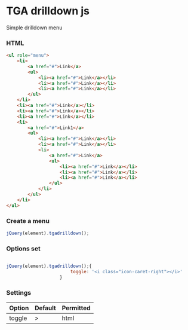 # TGA drilldown js
Simple drilldown menu


### HTML
``` html
<ul role="menu">
    <li>
        <a href="#">Link</a>
        <ul>
            <li><a href="#">Link</a></li>
            <li><a href="#">Link</a></li>
            <li><a href="#">Link</a></li>
        </ul>
    </li>
    <li><a href="#">Link</a></li>
    <li><a href="#">Link</a></li>
    <li><a href="#">Link</a></li>
    <li>
        <a href="#">Link1</a>
        <ul>
            <li><a href="#">Link</a></li>
            <li><a href="#">Link</a></li>
            <li>
                <a href="#">Link</a>
                <ul>
                    <li><a href="#">Link</a></li>
                    <li><a href="#">Link</a></li>
                    <li><a href="#">Link</a></li>
                </ul>
            </li>
        </ul>
    </li>
</ul>
``` 
### Create a menu
``` js
jQuery(element).tgadrilldown();
```

### Options set
``` js

jQuery(element).tgadrilldown();{
                        toggle: '<i class="icon-caret-right"></i>'
                    }
```
### Settings

Option | Default | Permitted
------ | ------- | -----------
toggle | > | html 
